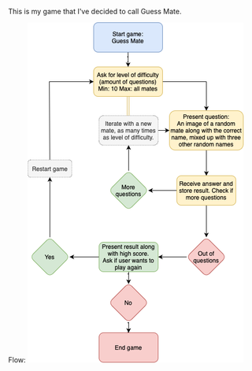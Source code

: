 This is my game that I've decided to call Guess Mate.

Flow:
![Alt text](flow-guess_mate.png "Guess Mate")